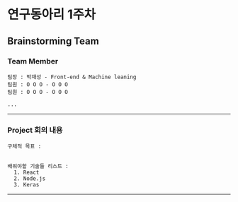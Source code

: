 연구동아리 1주차
================

Brainstorming Team
------------------

### Team Member

```
팀장 : 박재성 - Front-end & Machine leaning
팀원 : O O O - O O O
팀원 : O O O - O O O

...

```

---

### Project 회의 내용

```
구체적 목표 :


배워야할 기술들 리스트 :
  1. React
  2. Node.js
  3. Keras

```

---
